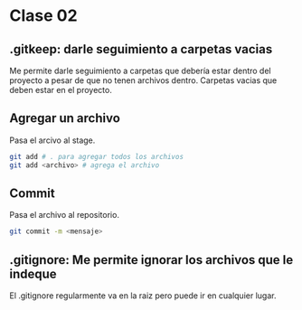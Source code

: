 # Clase 02

## .gitkeep: darle seguimiento a carpetas vacias
Me permite darle seguimiento a carpetas que debería estar dentro del proyecto a pesar de que no tenen archivos dentro.
Carpetas vacias que deben estar en el proyecto.

## Agregar un archivo
Pasa el arcivo al stage.

```sh
git add # . para agregar todos los archivos
git add <archivo> # agrega el archivo
```
## Commit
Pasa el archivo al repositorio.

```sh
git commit -m <mensaje>
```

## .gitignore: Me permite ignorar los archivos que le indeque
El .gitignore regularmente va en la raiz pero puede ir en cualquier lugar.
